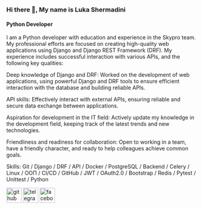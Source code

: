### Hi there 👋, My name is Luka Shermadini
#### Python Developer
I am a Python developer with education and experience in the Skypro team. My professional efforts are focused on creating high-quality web applications using Django and Django REST Framework (DRF). My experience includes successful interaction with various APIs, and the following key qualities:

Deep knowledge of Django and DRF: Worked on the development of web applications, using powerful Django and DRF tools to ensure efficient interaction with the database and building reliable APIs.

API skills: Effectively interact with external APIs, ensuring reliable and secure data exchange between applications.

Aspiration for development in the IT field: Actively update my knowledge in the development field, keeping track of the latest trends and new technologies.

Friendliness and readiness for collaboration: Open to working in a team, have a friendly character, and ready to help colleagues achieve common goals.

Skills: Git / Django / DRF / API / Docker / PostgreSQL / Backend / Celery / Linux / ООП / CI/CD / GitHub / JWT / OAuth2.0 / Bootstrap / Redis / Pytest / Unittest / Python



[<img src='https://cdn.iconscout.com/icon/free/png-256/free-github-159-721954.png?f=webp&w=256' alt='github' height='40'>](https://github.com/Sherika91)  [<img src='https://cdn.iconscout.com/icon/free/png-512/free-telegram-3-226554.png?f=webp&w=256' alt='telegram' height='40'>](https://t.me/LukaShermadini)  [<img src='https://cdn.iconscout.com/icon/free/png-512/free-facebook-2038471-1718509.png?f=webp&w=256' alt='facebook' height='40'>](https://www.facebook.com/luka.shermadini8/)  

